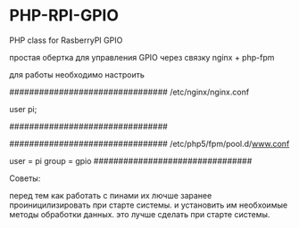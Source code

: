 PHP-RPI-GPIO
============

PHP class for RasberryPI GPIO

простая обертка для управления GPIO через связку  nginx + php-fpm

для работы необходимо настроить 



################################
/etc/nginx/nginx.conf 

user pi;

################################

################################
/etc/php5/fpm/pool.d/www.conf


user = pi
group = gpio
################################

Советы:

перед тем как работать с пинами их лючше заранее проиницилизировать при старте системы.
и установить им необхоимые методы обработки данных.
это лучше сделать при старте системы.